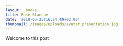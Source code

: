 ```yaml
---
layout: _books
title: Rose Blanche
date: '2018-05-25T16:24:49+02:00'
thumbnail: /images/uploads/avatar_presentation.jpg
---
```

Welcome to this post
